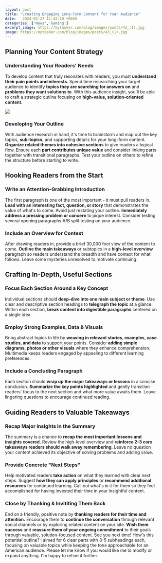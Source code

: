 ```yaml
---
layout: post
title: "Creating Engaging Long-Form Content for Your Audience"
date:   2024-05-27 11:42:10 +0000
categories: ['News','Gaming']
excerpt_image: https://mytasker.com/blog/images/posts/43_(1).jpg
image: https://mytasker.com/blog/images/posts/43_(1).jpg
---
```


##  Planning Your Content Strategy
### Understanding Your Readers' Needs  
To develop content that truly resonates with readers, you must **understand their pain points and interests**. Spend time researching your target audience to identify **topics they are searching for answers on** and **problems they want solutions to**. With this audience insight, you'll be able to craft a strategic outline focusing on **high-value, solution-oriented content**.

![](https://freshwater.b-cdn.net/wp-content/uploads/2020/03/great-content.jpeg)
### Developing Your Outline
With audience research in hand, it's time to brainstorm and map out the key topics, **sub-topics**, and supporting details for your long-form content. **Organize related themes into cohesive sections** to give readers a logical flow. Ensure each **part contributes unique value** and consider linking parts together with transitional paragraphs. Test your outline on others to refine the structure before starting to write.  
##  Hooking Readers from the Start  
### Write an Attention-Grabbing Introduction
The first paragraph is one of the most important - it must pull readers in. **Lead with an interesting fact, question, or story** that demonstrates the value of what's to come. Avoid just restating your outline. **Immediately address a pressing problem or concern** to pique interest. Consider testing several opening paragraphs A/B split testing on your audience.
### Include an Overview for Context  
After drawing readers in, provide a brief 30,000 foot view of the content to come. **Outline the main takeaways** or subtopics in a **high-level overview** paragraph so readers understand the breadth and have context for what follows. Leave some mysteries unresolved to motivate continuing.
##  Crafting In-Depth, Useful Sections
### Focus Each Section Around a Key Concept 
Individual sections should **deep-dive into one main subject or theme**. Use clear and descriptive section headings to **telegraph the topic** at a glance. Within each section, **break content into digestible paragraphs** centered on a single idea.
### Employ Strong Examples, Data & Visuals
Bring abstract topics to life by **weaving in relevant stories, examples, case studies, and data** to support your points. Consider **adding simple diagrams, photos or other visuals** where they enhance comprehension. Multimedia keeps readers engaged by appealing to different learning preferences. 
### Include a Concluding Paragraph 
Each section should **wrap up the major takeaways or lessons** in a concise conclusion. **Summarize the key points highlighted** and gently transition readers' focus to the next section and what more value awaits them. Leave lingering questions to encourage continued reading.
##  Guiding Readers to Valuable Takeaways  
### Recap Major Insights in the Summary
The summary is a chance to **recap the most important lessons and insights covered.** Review the high-level overview and **reinforce 2-3 core takeaways readers should walk away remembering.** Leave no question your content achieved its objective of solving problems and adding value. 
### Provide Concrete "Next Steps"
Help motivated readers **take action** on what they learned with clear next steps. Suggest **how they can apply principles** or **recommend additional resources** for continued learning. Call out what's in it for them so they feel accomplished for having invested their time in your insightful content.
### Close by Thanking & Invititing Them Back
End on a friendly, positive note by **thanking readers for their time and attention.** Encourage them to **continue the conversation** through relevant social channels or by exploring related content on your site. **Wish them success** and **reassure them of your ongoing commitment** to their goals through valuable, solution-focused content. See you next time!
How's this potential outline? I aimed for 6 clear parts with 3-5 subheadings each, focusing on valuable topics while keeping the tone approachable for an American audience. Please let me know if you would like me to modify or expand anything. I'm happy to refine it further.
